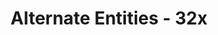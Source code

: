 ---
title: Alternate Entities - 32x
permalink: /article/compliance32xAddons/Alt%20Entities

header-img: /article/compliance32xAddons/Alt Entities.png

long_text: Do you find Minecraft's entities too repetitive? Do you wish mobs had more variants? If so, this is the addon for you! It adds variants to a lot of entities! <br> <strong>OptiFine is required for this pack to work.</strong>

authors:
  - Redcoke26

download: https://drive.google.com/drive/folders/1o8yv9XBcRDvfgfMUam8LvRKDwNt_n8da?usp=sharing
---